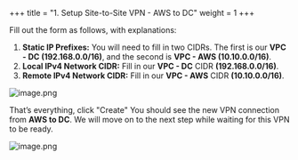 +++
title = "1. Setup Site-to-Site VPN - AWS to DC"
weight = 1
+++


Fill out the form as follows, with explanations:

1. **Static IP Prefixes:** You will need to fill in two CIDRs. The first is our **VPC - DC (192.168.0.0/16)**, and the second is **VPC - AWS (10.10.0.0/16)**.
2. **Local IPv4 Network CIDR:** Fill in our **VPC - DC** CIDR **(192.168.0.0/16)**.
3. **Remote IPv4 Network CIDR:** Fill in our **VPC - AWS** CIDR **(10.10.0.0/16)**.

![image.png](/images/006-vi-site-to-site-vpn-aws-to-dc/27-670909-image.png)


That’s everything, click "Create" You should see the new VPN connection from **AWS to DC**. We will move on to the next step while waiting for this VPN to be ready.


![image.png](/images/006-vi-site-to-site-vpn-aws-to-dc/27-424378-image.png)


